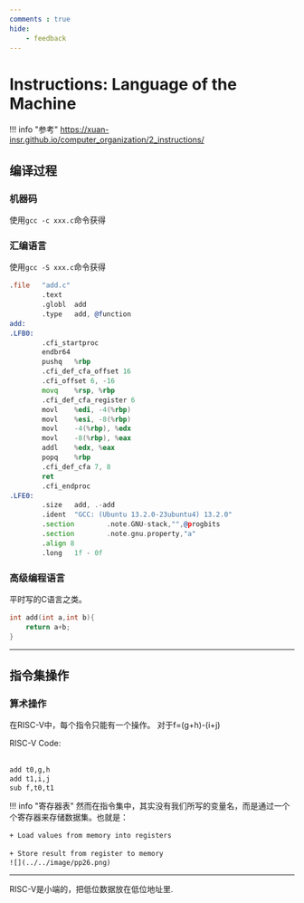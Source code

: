 ```yaml
---
comments : true
hide:
    - feedback
---
```

# Instructions: Language of the Machine

!!! info "参考"
    https://xuan-insr.github.io/computer_organization/2_instructions/

## 编译过程

### 机器码

使用`gcc -c xxx.c`命令获得

### 汇编语言

使用`gcc -S xxx.c`命令获得
```asm title="add.s"
.file   "add.c"
        .text
        .globl  add
        .type   add, @function
add:
.LFB0:
        .cfi_startproc
        endbr64
        pushq   %rbp
        .cfi_def_cfa_offset 16
        .cfi_offset 6, -16
        movq    %rsp, %rbp
        .cfi_def_cfa_register 6
        movl    %edi, -4(%rbp)
        movl    %esi, -8(%rbp)
        movl    -4(%rbp), %edx
        movl    -8(%rbp), %eax
        addl    %edx, %eax
        popq    %rbp
        .cfi_def_cfa 7, 8
        ret
        .cfi_endproc
.LFE0:
        .size   add, .-add
        .ident  "GCC: (Ubuntu 13.2.0-23ubuntu4) 13.2.0"
        .section        .note.GNU-stack,"",@progbits
        .section        .note.gnu.property,"a"
        .align 8
        .long   1f - 0f
```
### 高级编程语言

平时写的C语言之类。
``` c title="add.c"
int add(int a,int b){
    return a+b;
}
```

---

## 指令集操作

### 算术操作

在RISC-V中，每个指令只能有一个操作。
对于f=(g+h)-(i+j)

RISC-V Code:
```plaintext

add t0,g,h
add t1,i,j
sub f,t0,t1

```
!!! info "寄存器表"
    然而在指令集中，其实没有我们所写的变量名，而是通过一个个寄存器来存储数据集。也就是：
    
    + Load values from memory into registers  
    
    + Store result from register to memory
    ![](../../image/pp26.png)

---

RISC-V是小端的，把低位数据放在低位地址里.